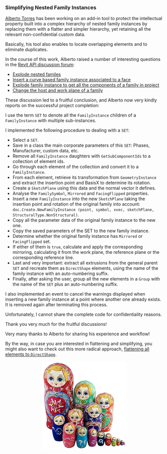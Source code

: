 <head>
<meta http-equiv="Content-Type" content="text/html; charset=utf-8">
<link rel="stylesheet" type="text/css" href="bc.css">
<!--
<script src="run_prettify.js" type="text/javascript"></script>
<script src="https://google-code-prettify.googlecode.com/svn/loader/run_prettify.js" type="text/javascript"></script>
-->
<script src="https://cdn.rawgit.com/google/code-prettify/master/loader/run_prettify.js" type="text/javascript"></script>
</head>

<!---

 in the #RevitAPI @AutodeskRevit #bim #dynamobim @AutodeskForge #ForgeDevCon 

&ndash; 
...

--->

### Simplifying Nested Family Instances

[Alberto Torres](https://forums.autodesk.com/t5/user/viewprofilepage/user-id/71628) has
been working on an add-in tool to protect the intellectual property built into a complex hierarchy of nested family instances by replacing them with a flatter and simpler hierarchy, yet retaining all the relevant non-confidential custom data.

Basically, his tool also enables to locate overlapping elements and to eliminate duplicates.

In the course of this work, Alberto raised a number of interesting questions in
the [Revit API discussion forum](http://forums.autodesk.com/t5/revit-api-forum/bd-p/160):

- [Explode nested familes](https://forums.autodesk.com/t5/revit-api-forum/explode-nested-familes/m-p/8042667)
- [Insert a curve based family instance associated to a face](https://forums.autodesk.com/t5/revit-api-forum/insert-a-family-curvebased-with-newfamilyinstance-associated-to/m-p/7390334)
- [Explode family instance to get all the components of a family in project](https://forums.autodesk.com/t5/revit-api-forum/explode-familyinstance-to-get-all-the-components-of-the-family/m-p/6984603)
- [Change the host and work plane of a family](https://forums.autodesk.com/t5/revit-api-forum/is-there-no-way-to-change-the-host-and-work-plan-of-a-family/m-p/7252070)

These discussion led to a fruitful conclusion, and Alberto now very kindly reports on the successful project completion:
 
I use the term `SET` to denote all the `FamilyInstance` children of a `FamilyInstance` with multiple sub-instances.

I implemented the following procedure to dealing with a `SET`:

- Select a `SET`.
- Save in a class the main corporate parameters of this `SET`: Phases, Manufacturer, custom data, etc.
- Remove all `FamilyInstance` daughters with `GetSubComponentIds` to a collection of element ids.
- Go through each element of the collection and convert it to a `FamilyInstance`.
- From each element, retrieve its transformation from `GeometryInstance` and extract the insertion point and BasisX to determine its rotation.
- Create a `SketchPlane` using this data and the normal vector it defines.
- Analyse the `FamilySymbol`, `Mirrored` and `FacingFlipped` properties.
- Insert a new `FamilyInstance` into the new `SketchPlane` taking the insertion point and rotation of the original family into account:
`doc.Create.NewFamilyInstance (point, symbol, xvec, sketchPlane, StructuralType.NonStructural)`.
- Copy all the parameter data of the original family instance to the new one.
- Copy the saved parameters of the SET to the new family instance.
- Determine whether the original family instance has `Mirrored` or `FacingFlipped` set.
- If either of them is `true`, calculate and apply the corresponding mirroring, calculating it from the work plane, the reference plane or the corresponding reference line.
- Last and very important: extract all extrusions from the general parent `SET` and recreate them as `DirectShape` elements, using the name of the family instance with an auto-numbering suffix.
- Finally, after asking the user, group all the new elements in a `Group` with the name of the `SET` plus an auto-numbering suffix.

I also implemented an event to cancel the warnings displayed when inserting a new family instance at a point where another one already exists. It is removed again after terminating this process.

Unfortunately, I cannot share the complete code for confidentiality reasons.

Thank you very much for the fruitful discussions!

Very many thanks to Alberto for sharing his experience and workflow!

By the way, in case you are interested in flattening and simplifying, you might also want to check out this more radical approach,
[flattening all elements to `DirectShape`](http://thebuildingcoder.typepad.com/blog/2015/11/flatten-all-elements-to-directshape.html).

<center>
<img src="img/nesting_matryoshka_dolls.png" alt="Nested matryoshka dolls" width="270"/>
</center>

